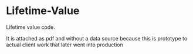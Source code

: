 # Lifetime-Value

Lifetime value code.

It is attached as pdf and without a data source because this is prototype to actual client work that later went into production
